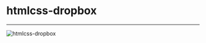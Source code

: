# htmlcss-dropbox
-------------
![htmlcss-dropbox](https://user-images.githubusercontent.com/36935960/216841175-870e7bcd-3796-4da0-9c31-4033a3dc156a.png)

